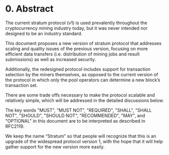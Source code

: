 # 0. Abstract
The current stratum protocol (v1) is used prevalently throughout the cryptocurrency mining industry today, but it was never intended nor designed to be an industry standard.   

This document proposes a new version of stratum protocol that addresses scaling and quality issues of the previous version, focusing on more efficient data transfers (i.e. distribution of mining jobs and result submissions) as well as increased security.

Additionally, the redesigned protocol includes support for transaction selection by the miners themselves, as opposed to the current version of the protocol in which only the pool operators can determine a new block’s transaction set.

There are some trade offs necessary to make the protocol scalable and relatively simple, which will be addressed in the detailed discussions below.

The key words "MUST", "MUST NOT", "REQUIRED", "SHALL", "SHALL NOT", "SHOULD", "SHOULD NOT", "RECOMMENDED", "MAY", and "OPTIONAL" in this document are to be interpreted as described in RFC2119.

We keep the name “Stratum” so that people will recognize that this is an upgrade of the widespread protocol version 1, with the hope that it will help gather support for the new version more easily. 

